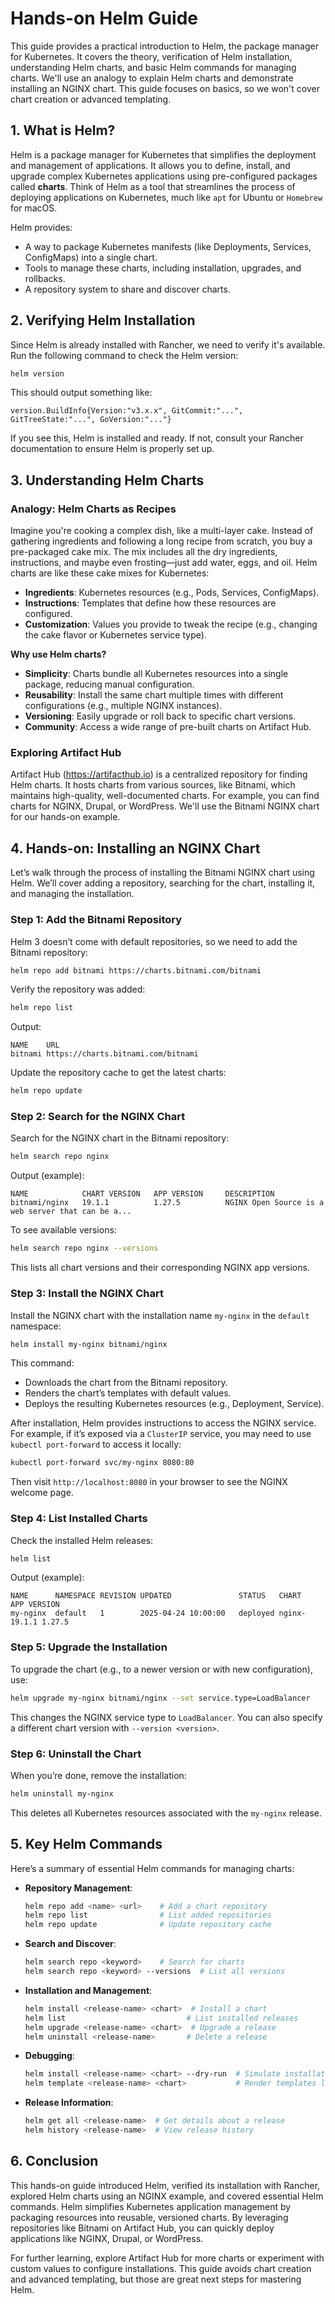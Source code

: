 # Hands-on Helm Guide

This guide provides a practical introduction to Helm, the package manager for Kubernetes. It covers the theory, verification of Helm installation, understanding Helm charts, and basic Helm commands for managing charts. We'll use an analogy to explain Helm charts and demonstrate installing an NGINX chart. This guide focuses on basics, so we won't cover chart creation or advanced templating.

## 1. What is Helm?

Helm is a package manager for Kubernetes that simplifies the deployment and management of applications. It allows you to define, install, and upgrade complex Kubernetes applications using pre-configured packages called **charts**. Think of Helm as a tool that streamlines the process of deploying applications on Kubernetes, much like `apt` for Ubuntu or `Homebrew` for macOS.

Helm provides:
- A way to package Kubernetes manifests (like Deployments, Services, ConfigMaps) into a single chart.
- Tools to manage these charts, including installation, upgrades, and rollbacks.
- A repository system to share and discover charts.

## 2. Verifying Helm Installation

Since Helm is already installed with Rancher, we need to verify it's available. Run the following command to check the Helm version:

```bash
helm version
```

This should output something like:

```
version.BuildInfo{Version:"v3.x.x", GitCommit:"...", GitTreeState:"...", GoVersion:"..."}
```

If you see this, Helm is installed and ready. If not, consult your Rancher documentation to ensure Helm is properly set up.

## 3. Understanding Helm Charts

### Analogy: Helm Charts as Recipes

Imagine you're cooking a complex dish, like a multi-layer cake. Instead of gathering ingredients and following a long recipe from scratch, you buy a pre-packaged cake mix. The mix includes all the dry ingredients, instructions, and maybe even frosting—just add water, eggs, and oil. Helm charts are like these cake mixes for Kubernetes:

- **Ingredients**: Kubernetes resources (e.g., Pods, Services, ConfigMaps).
- **Instructions**: Templates that define how these resources are configured.
- **Customization**: Values you provide to tweak the recipe (e.g., changing the cake flavor or Kubernetes service type).

**Why use Helm charts?**
- **Simplicity**: Charts bundle all Kubernetes resources into a single package, reducing manual configuration.
- **Reusability**: Install the same chart multiple times with different configurations (e.g., multiple NGINX instances).
- **Versioning**: Easily upgrade or roll back to specific chart versions.
- **Community**: Access a wide range of pre-built charts on Artifact Hub.

### Exploring Artifact Hub

Artifact Hub (https://artifacthub.io) is a centralized repository for finding Helm charts. It hosts charts from various sources, like Bitnami, which maintains high-quality, well-documented charts. For example, you can find charts for NGINX, Drupal, or WordPress. We'll use the Bitnami NGINX chart for our hands-on example.

## 4. Hands-on: Installing an NGINX Chart

Let’s walk through the process of installing the Bitnami NGINX chart using Helm. We’ll cover adding a repository, searching for the chart, installing it, and managing the installation.

### Step 1: Add the Bitnami Repository

Helm 3 doesn’t come with default repositories, so we need to add the Bitnami repository:

```bash
helm repo add bitnami https://charts.bitnami.com/bitnami
```

Verify the repository was added:

```bash
helm repo list
```

Output:
```
NAME    URL
bitnami https://charts.bitnami.com/bitnami
```

Update the repository cache to get the latest charts:

```bash
helm repo update
```

### Step 2: Search for the NGINX Chart

Search for the NGINX chart in the Bitnami repository:

```bash
helm search repo nginx
```

Output (example):
```
NAME            CHART VERSION   APP VERSION     DESCRIPTION
bitnami/nginx   19.1.1          1.27.5          NGINX Open Source is a web server that can be a...
```

To see available versions:

```bash
helm search repo nginx --versions
```

This lists all chart versions and their corresponding NGINX app versions.

### Step 3: Install the NGINX Chart

Install the NGINX chart with the installation name `my-nginx` in the `default` namespace:

```bash
helm install my-nginx bitnami/nginx
```

This command:
- Downloads the chart from the Bitnami repository.
- Renders the chart’s templates with default values.
- Deploys the resulting Kubernetes resources (e.g., Deployment, Service).

After installation, Helm provides instructions to access the NGINX service. For example, if it’s exposed via a `ClusterIP` service, you may need to use `kubectl port-forward` to access it locally:

```bash
kubectl port-forward svc/my-nginx 8080:80
```

Then visit `http://localhost:8080` in your browser to see the NGINX welcome page.

### Step 4: List Installed Charts

Check the installed Helm releases:

```bash
helm list
```

Output (example):
```
NAME      NAMESPACE REVISION UPDATED               STATUS   CHART         APP VERSION
my-nginx  default   1        2025-04-24 10:00:00   deployed nginx-19.1.1 1.27.5
```

### Step 5: Upgrade the Installation

To upgrade the chart (e.g., to a newer version or with new configuration), use:

```bash
helm upgrade my-nginx bitnami/nginx --set service.type=LoadBalancer
```

This changes the NGINX service type to `LoadBalancer`. You can also specify a different chart version with `--version <version>`.

### Step 6: Uninstall the Chart

When you’re done, remove the installation:

```bash
helm uninstall my-nginx
```

This deletes all Kubernetes resources associated with the `my-nginx` release.

## 5. Key Helm Commands

Here’s a summary of essential Helm commands for managing charts:

- **Repository Management**:
  ```bash
  helm repo add <name> <url>    # Add a chart repository
  helm repo list                # List added repositories
  helm repo update              # Update repository cache
  ```

- **Search and Discover**:
  ```bash
  helm search repo <keyword>    # Search for charts
  helm search repo <keyword> --versions  # List all versions
  ```

- **Installation and Management**:
  ```bash
  helm install <release-name> <chart>  # Install a chart
  helm list                           # List installed releases
  helm upgrade <release-name> <chart>  # Upgrade a release
  helm uninstall <release-name>       # Delete a release
  ```

- **Debugging**:
  ```bash
  helm install <release-name> <chart> --dry-run  # Simulate installation
  helm template <release-name> <chart>           # Render templates locally
  ```

- **Release Information**:
  ```bash
  helm get all <release-name>  # Get details about a release
  helm history <release-name>  # View release history
  ```

## 6. Conclusion

This hands-on guide introduced Helm, verified its installation with Rancher, explored Helm charts using an NGINX example, and covered essential Helm commands. Helm simplifies Kubernetes application management by packaging resources into reusable, versioned charts. By leveraging repositories like Bitnami on Artifact Hub, you can quickly deploy applications like NGINX, Drupal, or WordPress.

For further learning, explore Artifact Hub for more charts or experiment with custom values to configure installations. This guide avoids chart creation and advanced templating, but those are great next steps for mastering Helm.
